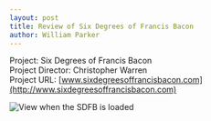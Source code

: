 ```yaml
---
layout: post
title: Review of Six Degrees of Francis Bacon
author: William Parker
---
```


Project: Six Degrees of Francis Bacon  
Project Director: Christopher Warren  
Project URL: [www.sixdegreesoffrancisbacon.com](http://www.sixdegreesoffrancisbacon.com)

![View when the SDFB is loaded](https://william-parker.github.io/william-parker/images/home_screeen.png)
